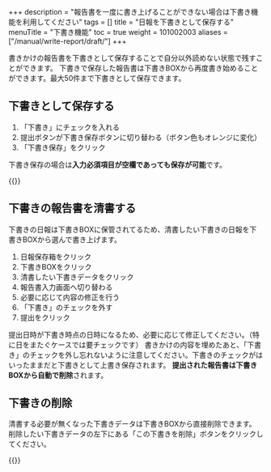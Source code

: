 +++
description = "報告書を一度に書き上げることができない場合は下書き機能を利用してください"
tags = []
title = "日報を下書きとして保存する"
menuTitle = "下書き機能"
toc = true
weight = 101002003
aliases = ["/manual/write-report/draft/"]
+++

書きかけの報告書を下書きとして保存することで自分以外読めない状態で残すことができます。
下書きで保存した報告書は下書きBOXから再度書き始めることができます。最大50件まで下書きとして保存できます。

## 下書きとして保存する

1. 「下書き」にチェックを入れる
1. 提出ボタンが下書き保存ボタンに切り替わる（ボタン色もオレンジに変化）
1. 「下書き保存」をクリック

下書き保存の場合は**入力必須項目が空欄であっても保存が可能**です。

{{<appscreen filename="report-draft-save" title="報告書を作成する際に、「下書き」にチェックを入れて保存すると下書きBOXに保存されます"  >}}

## 下書きの報告書を清書する

下書きの日報は下書きBOXに保管されてるため、清書したい下書きの日報を下書きBOXから選んで書き上げます。

1. 日報保存箱をクリック
1. 下書きBOXをクリック
1. 清書したい下書きデータをクリック
1. 報告書入力画面へ切り替わる
1. 必要に応じて内容の修正を行う
1. 「下書き」のチェックを外す
1. 提出をクリック

提出日時が下書き時点の日時になるため、必要に応じて修正してください。（特に日をまたぐケースでは要チェックです）
書きかけの内容を埋めたあと、「下書き」のチェックを外し忘れないように注意してください。下書きのチェックがはいったままだと下書きとして上書き保存されます。
**提出された報告書は下書きBOXから自動で削除**されます。

## 下書きの削除

清書する必要が無くなった下書きデータは下書きBOXから直接削除できます。
削除したい下書きデータの左下にある「この下書きを削除」ボタンをクリックしてください。

{{<appscreen filename="draft-delete" title="下書きの日報を削除"  >}}
